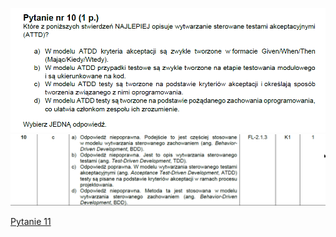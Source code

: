 ![img.png](../Pytania/screeny/img_9.png)
![img.png](screeny/img_9.png)

[Pytanie 11](../Pytania/Pyt_11.md)